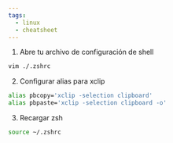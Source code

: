 ```yaml
---
tags:
  - linux
  - cheatsheet
---
```

1. Abre tu archivo de configuración de shell
```sh
vim ./.zshrc
```
2. Configurar alias para xclip
```sh
alias pbcopy='xclip -selection clipboard'
alias pbpaste='xclip -selection clipboard -o'
```
3. Recargar zsh
```sh
source ~/.zshrc
```

